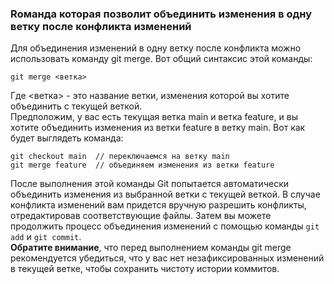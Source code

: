### Rоманда которая позволит объединить изменения в одну ветку после конфликта изменений  
Для объединения изменений в одну ветку после конфликта можно использовать команду git merge. Вот общий синтаксис этой команды:  
```
git merge <ветка>
```
Где <ветка> - это название ветки, изменения которой вы хотите объединить с текущей веткой.  
Предположим, у вас есть текущая ветка main и ветка feature, и вы хотите объединить изменения из ветки feature в ветку main. Вот как будет выглядеть команда:  
```
git checkout main  // переключаемся на ветку main  
git merge feature  // объединяем изменения из ветки feature  
```
После выполнения этой команды Git попытается автоматически объединить изменения из выбранной ветки с текущей веткой. В случае конфликта изменений вам придется вручную разрешить конфликты, отредактировав соответствующие файлы. Затем вы можете продолжить процесс объединения изменений с помощью команды `git add` и `git commit`.  
**Обратите внимание**, что перед выполнением команды git merge рекомендуется убедиться, что у вас нет незафиксированных изменений в текущей ветке, чтобы сохранить чистоту истории коммитов.  
